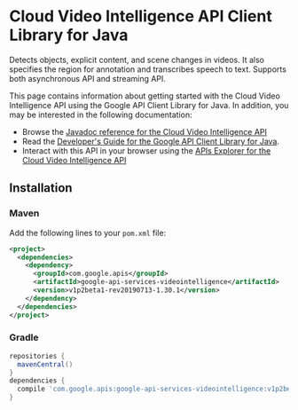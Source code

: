 # Cloud Video Intelligence API Client Library for Java

Detects objects, explicit content, and scene changes in videos. It also specifies the region for annotation and transcribes speech to text. Supports both asynchronous API and streaming API.

This page contains information about getting started with the Cloud Video Intelligence API
using the Google API Client Library for Java. In addition, you may be interested
in the following documentation:

* Browse the [Javadoc reference for the Cloud Video Intelligence API][javadoc]
* Read the [Developer's Guide for the Google API Client Library for Java][google-api-client].
* Interact with this API in your browser using the [APIs Explorer for the Cloud Video Intelligence API][api-explorer]

## Installation

### Maven

Add the following lines to your `pom.xml` file:

```xml
<project>
  <dependencies>
    <dependency>
      <groupId>com.google.apis</groupId>
      <artifactId>google-api-services-videointelligence</artifactId>
      <version>v1p2beta1-rev20190713-1.30.1</version>
    </dependency>
  </dependencies>
</project>
```

### Gradle

```gradle
repositories {
  mavenCentral()
}
dependencies {
  compile 'com.google.apis:google-api-services-videointelligence:v1p2beta1-rev20190713-1.30.1'
}
```

[javadoc]: https://googleapis.dev/java/google-api-services-videointelligence/latest/index.html
[google-api-client]: https://github.com/googleapis/google-api-java-client/
[api-explorer]: https://developers.google.com/apis-explorer/#p/abusiveexperiencereport/v1/
